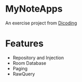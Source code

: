 # MyNoteApps
An exercise project from [Dicoding](https://www.dicoding.com/)

# Features
- Repository and Injection
- Room Database
- Paging
- RawQuery